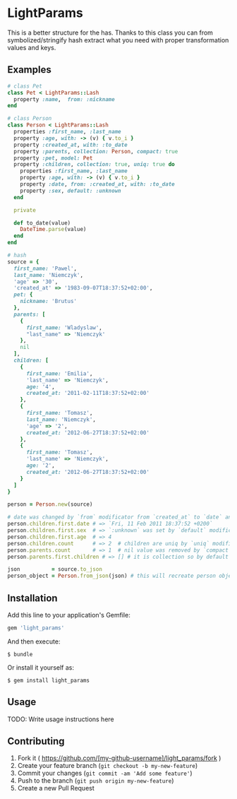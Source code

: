 # LightParams

This is a better structure for the has. Thanks to this class you can from symbolized/stringify hash extract what you need with proper transformation values and keys.

## Examples

```ruby
# class Pet
class Pet < LightParams::Lash
  property :name,  from: :nickname
end

# class Person
class Person < LightParams::Lash
  properties :first_name, :last_name
  property :age, with: -> (v) { v.to_i }
  property :created_at, with: :to_date
  property :parents, collection: Person, compact: true
  property :pet, model: Pet
  property :children, collection: true, uniq: true do
    properties :first_name, :last_name
    property :age, with: -> (v) { v.to_i }
    property :date, from: :created_at, with: :to_date
    property :sex, default: :unknown
  end

  private

  def to_date(value)
    DateTime.parse(value)
  end
end

# hash
source = {
  first_name: 'Pawel',
  last_name: 'Niemczyk',
  'age' => '30',
  'created_at' => '1983-09-07T18:37:52+02:00',
  pet: {
    nickname: 'Brutus'
  },
  parents: [
    {
      first_name: 'Wladyslaw',
      "last_name" => 'Niemczyk'
    },
    nil
  ],
  children: [
    {
      first_name: 'Emilia',
      'last_name' => 'Niemczyk',
      age: '4',
      created_at: '2011-02-11T18:37:52+02:00'
    },
    {
      first_name: 'Tomasz',
      last_name: 'Niemczyk',
      'age' => '2',
      created_at: '2012-06-27T18:37:52+02:00'
    },
    {
      first_name: 'Tomasz',
      'last_name' => 'Niemczyk',
      age: '2',
      created_at: '2012-06-27T18:37:52+02:00'
    } 
  ]
}

person = Person.new(source)

# date was changed by `from` modificator from `created_at` to `date` and by `with` value was transformed by `:to_date` method
person.children.first.date # => `Fri, 11 Feb 2011 18:37:52 +0200`
person.children.first.sex  # => `:unknown` was set by `default` modificator
person.children.first.age  # => 4
person.children.count      # => 2  # children are uniq by `uniq` modificator
person.parents.count       # => 1  # nil value was removed by `compact` modificator
person.parents.first.children # => [] # it is collection so by default empty it will be empty array

json          = source.to_json
person_object = Person.from_json(json) # this will recreate person object from json
```


## Installation

Add this line to your application's Gemfile:

```ruby
gem 'light_params'
```

And then execute:

    $ bundle

Or install it yourself as:

    $ gem install light_params

## Usage

TODO: Write usage instructions here

## Contributing

1. Fork it ( https://github.com/[my-github-username]/light_params/fork )
2. Create your feature branch (`git checkout -b my-new-feature`)
3. Commit your changes (`git commit -am 'Add some feature'`)
4. Push to the branch (`git push origin my-new-feature`)
5. Create a new Pull Request
